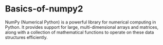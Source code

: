# Basics-of-numpy2
NumPy (Numerical Python) is a powerful library for numerical computing in Python. It provides support for large, multi-dimensional arrays and matrices, along with a collection of mathematical functions to operate on these data structures efficiently.
